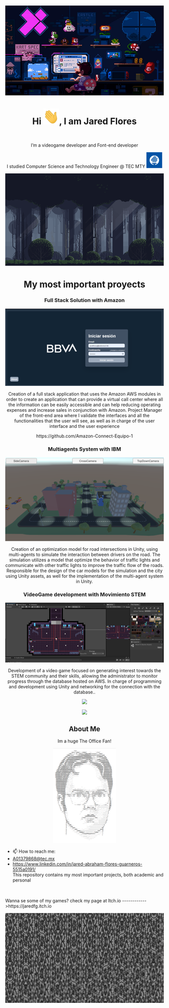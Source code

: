 
<p align="center"><img src="https://github.com/JaredFG/JaredFG/blob/main/mario-pixel-art-hd-wallpaper-preview.jpg" ></p>
<h1 align="center">Hi <img src="https://raw.githubusercontent.com/KevinPatel04/KevinPatel04/master/Hi.gif" width="50px" height="50px">, I am Jared Flores </h1>
<br>
<p align="center"> I’m a videogame developer and Font-end developer   </p>

<p align="center"> I studied Computer Science and Technology Engineer @ TEC MTY <img src="https://github.com/JaredFG/JaredFG/blob/main/unnamed%20(5).jpg" width="50px" height="50px">  </p>
<p align="center"><img src="https://github.com/JaredFG/JaredFG/blob/main/forest.png" ></p>
<h1 align="center">  My most important proyects  </h1>
<h3 align="center">  Full Stack Solution with Amazon  </h3>
<p align="center"><img src="https://github.com/JaredFG/JaredFG/blob/main/bankonnect.png" ></p>
<p align="center"> Creation of a full stack application that uses the Amazon AWS modules in order to create an application that can provide a virtual call center where all the information can be easily accessible and can help reducing operating expenses and increase sales in conjunction with Amazon. Project Manager of the front-end area where I validate the interfaces and all the functionalities that the user will see, as well as in charge of the user interface and the user experience  </p>
<p align="center"> https://github.com/Amazon-Connect-Equipo-1 </p>

<h3 align="center">  Multiagents System with IBM </h3>
<p align="center"><img src="https://github.com/JaredFG/JaredFG/blob/main/multiagentes.png" ></p>
<p align="center"> Creation of an optimization model for road intersections in Unity, using multi-agents to simulate the interaction between drivers on the road. The simulation utilizes a model that optimize the behavior of traffic lights and communicate with other traffic lights to improve the traffic flow of the roads. Responsible for the design of the car models for the simulation and the city using Unity assets, as well for the implementation of the multi-agent system in Unity.  </p>

<h3 align="center">  VideoGame development with Movimiento STEM  </h3>
<p align="center"><img src="https://github.com/JaredFG/JaredFG/blob/main/coding.png" ></p>
<p align="center"> Development of a video game focused on generating interest towards the STEM community and their skills, allowing the administrator to monitor progress through the database hosted on AWS. In charge of programming and development using Unity and networking for the connection with the database..  </p>

<p align="center"><img src="https://github-readme-stats.vercel.app/api/top-langs/?username=JaredFG&layout=compact&hide=TSQL&theme=chartreuse-dark"></p>
<p align="center"><img src="https://github-readme-streak-stats.herokuapp.com/?user=JaredFG&theme=chartreuse-dark"></p>

<h2 align="center">  About Me  </h2>
<p align="center"> Im a huge The Office Fan!</p>
<p align="center"><img src="https://github.com/JaredFG/JaredFG/blob/main/dwight.png" width="200px" height="300px" ></p>

- 📫 How to reach me:
-    A01379868@tec.mx<br>
-   https://www.linkedin.com/in/jared-abraham-flores-guarneros-5515a0191/ <br>
This repository contains my most important projects, both academic and personal
<br>
<br>
Wanna se some of my  games? check my page at Itch.io ------------>https://jaredfg.itch.io
<br>
<p align="center"><img src="https://github.com/JaredFG/JaredFG/blob/main/wp7550953%20.png"   ></p>

